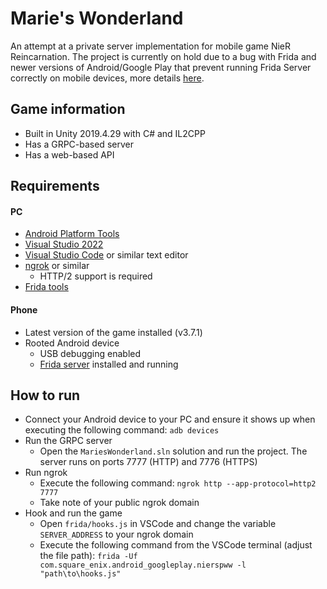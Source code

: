 # Marie's Wonderland

An attempt at a private server implementation for mobile game NieR Reincarnation. The project is currently on hold due to a bug with Frida and newer versions of Android/Google Play that prevent running Frida Server correctly on mobile devices, more details [here](https://github.com/frida/frida/issues/2958).

## Game information
- Built in Unity 2019.4.29 with C# and IL2CPP
- Has a GRPC-based server
- Has a web-based API

## Requirements

#### PC
- [Android Platform Tools](https://developer.android.com/tools/releases/platform-tools)
- [Visual Studio 2022](https://visualstudio.microsoft.com/downloads)
- [Visual Studio Code](https://code.visualstudio.com/download) or similar text editor
- [ngrok](https://ngrok.com/download) or similar
    - HTTP/2 support is required
- [Frida tools](https://frida.re/docs/installation)

#### Phone
- Latest version of the game installed (v3.7.1)
- Rooted Android device
    - USB debugging enabled
    - [Frida server](https://frida.re/docs/android) installed and running

## How to run
- Connect your Android device to your PC and ensure it shows up when executing the following command: `adb devices`
- Run the GRPC server
    - Open the `MariesWonderland.sln` solution and run the project. The server runs on ports 7777 (HTTP) and 7776 (HTTPS)
- Run ngrok
    - Execute the following command: `ngrok http --app-protocol=http2 7777`
    - Take note of your public ngrok domain
- Hook and run the game
    - Open `frida/hooks.js` in VSCode and change the variable `SERVER_ADDRESS` to your ngrok domain
    - Execute the following command from the VSCode terminal (adjust the file path): `frida -Uf com.square_enix.android_googleplay.nierspww -l "path\to\hooks.js"`